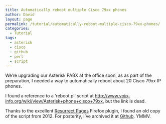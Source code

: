 ```yaml
---
title: Automatically reboot multiple Cisco 79xx phones
author: David
layout: page
permalink: /tutorial/automatically-reboot-multiple-cisco-79xx-phones/
categories:
  - Tutorial
tags:
  - asterisk
  - cisco
  - github
  - perl
  - script
---
```

We&#8217;re upgrading our Asterisk PABX at the office soon, as as part of the preparation, I needed a way to automatically reboot about 20 Cisco 79xx IP phones.

I found a reference to a &#8216;reboot.pl&#8217; script at http://www.voip-info.org/wiki/view/Asterisk+phone+cisco+79xx, but the link is dead.

Thanks to the excellent [Resurrect Pages][1] Firefox plugin, I found an old copy of the script from 2012. For posterity, I&#8217;ve archived it at [Github][2]. YMMV.

 [1]: https://addons.mozilla.org/en-US/firefox/addon/resurrect-pages/
 [2]: https://github.com/funkypenguin/misc/blob/master/ciscoreboot.pl
